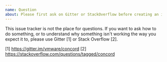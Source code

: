 ```yaml
---
name: Question
about: Please first ask on Gitter or StackOverflow before creating an issue
---
```


This issue tracker is not the place for questions.
If you want to ask how to do something, or to understand why
something isn't working the way you expect it to, please use Gitter [1] or Stack Overflow [2].

[1] https://gitter.im/vmware/concord
[2] https://stackoverflow.com/questions/tagged/concord